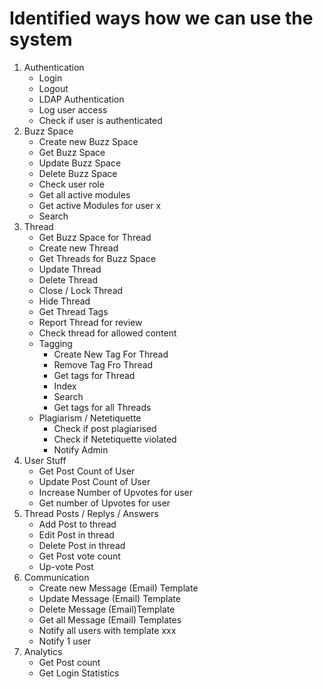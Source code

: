 # Identified ways how we can use the system 

1. Authentication
    * Login
    * Logout
    * LDAP Authentication 
    * Log user access
    * Check if user is authenticated
2. Buzz Space
    * Create new Buzz Space
    * Get Buzz Space    
    * Update Buzz Space
    * Delete Buzz Space
    * Check user role
	* Get all active modules
    * Get active Modules for user x
    * Search
3. Thread
    * Get Buzz Space for Thread
    * Create new Thread
    * Get Threads for Buzz Space
    * Update Thread
    * Delete Thread
    * Close / Lock Thread
    * Hide Thread 
    * Get Thread Tags 
    * Report Thread for review
    * Check thread for allowed content
    * Tagging
        * Create New Tag For Thread
        * Remove Tag Fro Thread
        * Get tags for Thread
        * Index
        * Search
        * Get tags for all Threads
    *  Plagiarism / Netetiquette 
        *  Check if post plagiarised 
        *  Check if Netetiquette violated
        *  Notify Admin
4. User Stuff
    * Get Post Count of User
    * Update Post Count of User
    * Increase Number of Upvotes for user
    * Get number of Upvotes for user
5. Thread Posts / Replys / Answers 
    * Add Post to thread  
    * Edit Post in thread
    * Delete Post in thread
    * Get Post vote count 
    * Up-vote Post 
6. Communication
    * Create new Message (Email) Template 
    * Update Message (Email) Template 
    * Delete Message (Email)Template
    * Get all Message (Email) Templates
    * Notify all users with template xxx
    * Notify 1 user 
7. Analytics
    * Get Post count 
    * Get Login Statistics 
